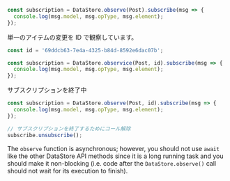 ```js
const subscription = DataStore.observe(Post).subscribe(msg => {
  console.log(msg.model, msg.opType, msg.element);
});
```

単一のアイテムの変更を ID で観察しています。

```js
const id = '69ddcb63-7e4a-4325-b84d-8592e6dac07b';

const subscription = DataStore.observice(Post, id).subscribe(msg => {
  console.log(msg.model, msg.opType, msg.element);
});
```

サブスクリプションを終了中

```js
const subscription = DataStore.observe(Post, id).subscribe(msg => {
  console.log(msg.model, msg.opType, msg.element);
});

// サブスクリプションを終了するためにコール解除
subscribe.unsubscribe();
```

<amplify-callout>

The `observe` function is asynchronous; however, you should not use `await` like the other DataStore API methods since it is a long running task and you should make it non-blocking (i.e. code after the `DataStore.observe()` call should not wait for its execution to finish).

</amplify-callout>

